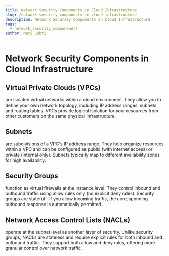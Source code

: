 ```yaml
---
title: Network Security Components in Cloud Infrastructure
slug: /network-security-components-in-cloud-infrastructure
description: Network Security Components in Cloud Infrastructure
tags:
  - network_security_componenets
author: Nati Cabti
---
```


# Network Security Components in Cloud Infrastructure

## Virtual Private Clouds (VPCs)

are isolated virtual networks within a cloud environment. They allow you to define your own network topology, including IP address ranges, subnets, and routing tables. VPCs provide logical isolation for your resources from other customers on the same physical infrastructure.

## Subnets

are subdivisions of a VPC's IP address range. They help organize resources within a VPC and can be configured as public (with internet access) or private (internal only). Subnets typically map to different availability zones for high availability.

## Security Groups

function as virtual firewalls at the instance level. They control inbound and outbound traffic using allow rules only (no explicit deny rules). Security groups are stateful - if you allow incoming traffic, the corresponding outbound response is automatically permitted.

## Network Access Control Lists (NACLs)

operate at the subnet level as another layer of security. Unlike security groups, NACLs are stateless and require explicit rules for both inbound and outbound traffic. They support both allow and deny rules, offering more granular control over network traffic.
